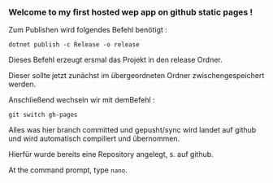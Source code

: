 ### Welcome to my first hosted wep app on github static pages !

Zum Publishen wird folgendes Befehl benötigt :

`dotnet publish -c Release -o release`

Dieses Befehl erzeugt ersmal das Projekt in den release Ordner.

Dieser sollte jetzt zunächst im übergeordneten Ordner zwischengespeichert werden.

Anschließend wechseln wir mit demBefehl :

`git switch gh-pages`

Alles was hier branch committed und gepusht/sync wird landet auf github und wird automatisch compiliert und übernommen.

Hierfür wurde bereits eine Repository angelegt, s. auf github.

At the command prompt, type `nano`.
